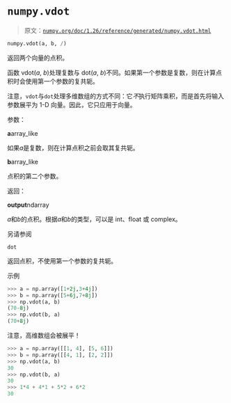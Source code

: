 # `numpy.vdot`

> 原文：[`numpy.org/doc/1.26/reference/generated/numpy.vdot.html`](https://numpy.org/doc/1.26/reference/generated/numpy.vdot.html)

```py
numpy.vdot(a, b, /)
```

返回两个向量的点积。

函数 vdot(*a*, *b*)处理复数与 dot(*a*, *b*)不同。如果第一个参数是复数，则在计算点积时会使用第一个参数的复共轭。

注意，`vdot`与`dot`处理多维数组的方式不同：它*不*执行矩阵乘积，而是首先将输入参数展平为 1-D 向量。因此，它只应用于向量。

参数：

**a**array_like

如果*a*是复数，则在计算点积之前会取其复共轭。

**b**array_like

点积的第二个参数。

返回：

**output**ndarray

*a*和*b*的点积。根据*a*和*b*的类型，可以是 int、float 或 complex。

另请参阅

`dot`

返回点积，不使用第一个参数的复共轭。

示例

```py
>>> a = np.array([1+2j,3+4j])
>>> b = np.array([5+6j,7+8j])
>>> np.vdot(a, b)
(70-8j)
>>> np.vdot(b, a)
(70+8j) 
```

注意，高维数组会被展平！

```py
>>> a = np.array([[1, 4], [5, 6]])
>>> b = np.array([[4, 1], [2, 2]])
>>> np.vdot(a, b)
30
>>> np.vdot(b, a)
30
>>> 1*4 + 4*1 + 5*2 + 6*2
30 
```
